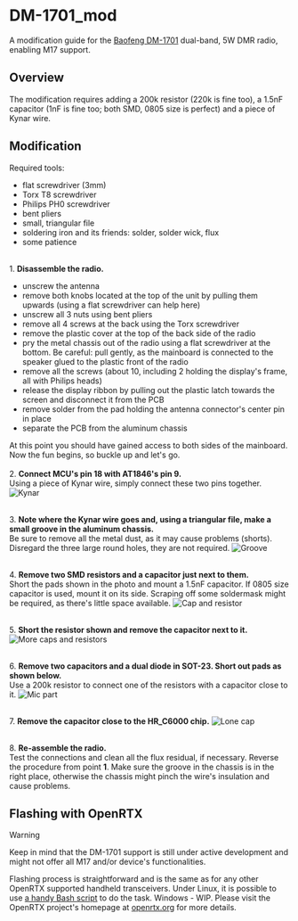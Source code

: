 # DM-1701_mod
A modification guide for the [Baofeng DM-1701](https://www.baofengradio.com/products/dm-1701) dual-band, 5W DMR radio, enabling M17 support.

## Overview
The modification requires adding a 200k resistor (220k is fine too), a 1.5nF capacitor (1nF is fine too; both SMD, 0805 size is perfect) and a piece of Kynar wire.

## Modification
Required tools:
* flat screwdriver (3mm)
* Torx T8 screwdriver
* Philips PH0 screwdriver
* bent pliers
* small, triangular file
* soldering iron and its friends: solder, solder wick, flux
* some patience

<br>1. **Disassemble the radio.**
* unscrew the antenna
* remove both knobs located at the top of the unit by pulling them upwards (using a flat screwdriver can help here)
* unscrew all 3 nuts using bent pliers
* remove all 4 screws at the back using the Torx screwdriver
* remove the plastic cover at the top of the back side of the radio
* pry the metal chassis out of the radio using a flat screwdriver at the bottom. Be careful: pull gently, as the mainboard is connected to
the speaker glued to the plastic front of the radio
* remove all the screws (about 10, including 2 holding the display's frame, all with Philips heads)
* release the display ribbon by pulling out the plastic latch towards the screen and disconnect it from the PCB
* remove solder from the pad holding the antenna connector's center pin in place
* separate the PCB from the aluminum chassis

At this point you should have gained access to both sides of the mainboard. Now the fun begins, so buckle up and let's go.<br>
<br>2. **Connect MCU's pin 18 with AT1846's pin 9.**<br>
Using a piece of Kynar wire, simply connect these two pins together.
![Kynar](./img/1.jpg)

<br>3. **Note where the Kynar wire goes and, using a triangular file, make a small groove in the aluminum chassis.**<br>
Be sure to remove all the metal dust, as it may cause problems (shorts). Disregard the three large round holes, they are not required.
![Groove](./img/2.jpg)

<br>4. **Remove two SMD resistors and a capacitor just next to them.**<br>
Short the pads shown in the photo and mount a 1.5nF capacitor. If 0805 size capacitor is used, mount it on its side.
Scraping off some soldermask might be required, as there's little space available.
![Cap and resistor](./img/3.jpg)

<br>5. **Short the resistor shown and remove the capacitor next to it.**
![More caps and resistors](./img/4.jpg)

<br>6. **Remove two capacitors and a dual diode in SOT-23. Short out pads as shown below.**<br>
Use a 200k resistor to connect one of the resistors with a capacitor close to it.
![Mic part](./img/5.jpg)

<br>7. **Remove the capacitor close to the HR_C6000 chip.**
![Lone cap](./img/6.jpg)

<br>8. **Re-assemble the radio.**<br>
Test the connections and clean all the flux residual, if necessary. Reverse the procedure from point **1**.
Make sure the groove in the chassis is in the right place, otherwise the chassis might pinch the wire's insulation and cause problems.

## Flashing with OpenRTX
> [!WARNING]
> Keep in mind that the DM-1701 support is still under active development and might not offer all M17 and/or device's functionalities.

Flashing process is straightforward and is the same as for any other OpenRTX supported handheld transceivers.
Under Linux, it is possible to use [a handy Bash script](https://gist.github.com/sp5wwp/bd1890cebab4ae7e5bd3ae052f3d4f5d) to do the task. Windows - WIP.
Please visit the OpenRTX project's homepage at [openrtx.org](https://openrtx.org) for more details.
